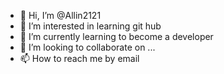 - 👋 Hi, I’m @Allin2121
- 👀 I’m interested in learning git hub
- 🌱 I’m currently learning to become a developer
- 💞️ I’m looking to collaborate on ...
- 📫 How to reach me by email

<!---
Allin2121/Allin2121 is a ✨ special ✨ repository because its `README.md` (this file) appears on your GitHub profile.
You can click the Preview link to take a look at your changes.
--->
